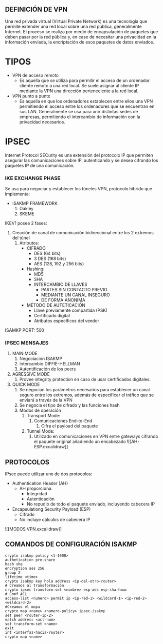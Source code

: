 
## DEFINICIÓN DE VPN

Una red privada virtual (Virtual Private Network) es una tecnología que permite extender una red local sobre una red pública, generalmente Internet. El proceso se realiza por medio de encapsulación de paquetes que deben pasar por la red pública y, en caso de necesitar una privacidad en la información enviada, la encriptación de esos paquetes de datos enviados.

# TIPOS

- VPN de acceso remoto
	-  Es aquella que se utiliza para permitir el acceso de un ordenador cliente remoto a una red local. Se suele asignar al cliente IP mediante la VPN una dirección perteneciente a la red local.
- VPN punto a punto
	- Es aquella en que los ordenadores establecen entre ellos una VPN permitiendo el acceso entre los ordenadores que se encuentran en sus LAN. Generalmente se usa para unir distintas sedes de empresas, permitiendo el intercambio de información con la privacidad necesarios.

# IPSEC

Internet Protocol SECurity es una extensión del protocolo IP que permiten asegurar las comunicaciones sobre IP, autenticando y se desea cifrando los paquetes IP de una comunicación.


### IKE EXCHANGE PHASE

Se usa para negociar y establecer los túneles VPN, protocolo híbrido que implementa:
- ISAKMP FRAMEWORK
	1. Oakley
	2. SKEME

IKEV1 posee 2 fases:

1. Creación de canal de comunicación bidireccional entre los 2 extremos del túnel
	1. Atributos:
		- CIFRADO
			- DES (64 bits)
			- 3 DES (168 bits)
			- AES (128, 192 y 256 bits)
		- Hashing:
			- MD5
			- SHA
			- INTERCAMBIO DE LLAVES
				- PARTES SIN CONTACTO PREVIO
				- MEDIANTE UN CANAL INSEGURO
				- DE FORMA ANONIMA
		- MÉTODO DE AUTETICACIÓN
			- Llave previamente compartida (PSK)
			- Certificado digital
			- Atributos específicos del vendor 

ISAMKP PORT: 500

### IPSEC MENSAJES

1. MAIN MODE
	1. Negociación ISAKMP
	2. Intercambio DIFFIE-HELLMAN
	3. Autentificación de los peers
2. AGRESSIVE MODE
	1. Provee integrity protection en caso de usar certificados digitales.
3. QUICK MODE
	1. Se negocian los parámetros necesarios para establecer un canal seguro entre los extremos, además de especificar el tráfico que se enviará a través de la VPN
	2. Se negocia el tipo de cifrado y las funciones hash
	3. Modos de operación
		1. Transport Mode:
			1. Comunicaciones End-to-End
				1. Cifra el payload del paquete
		2. Tunnel Mode:
			1. Utilizado en comunicaciones en VPN entre gateways cifrando el paquete original añadiendo un encabezado
![[AH-ESP.excalidraw]]




## PROTOCOLOS

IPsec puede utilizar uno de dos protocolos:

- Authentication Header (AH)
	- AH proporciona:
		- Integridad
		- Autenticación
		- No repudio de todo el paquete enviado, incluyendo cabecera IP
- Encapsulationg Security Payload (ESP)
	- Cifrado
	- No incluye cálculos de cabecera IP

![[MODOS VPN.excalidraw]]

## COMANDOS DE CONFIGURACIÓN ISAKMP

```
crypto isakmp policy <1-1000>
authetication pre-share
hash sha
encryption aes 256
group 2
lifetime <time>
crypto isakmp key hola address <ip-del-otro-router>
# Creamos al transformación
crypto ipsec transform-set <nombre> esp-aes esp-sha-hmac
# Conf ACL
access-list <numero> permit ip <ip-red-1> <wildcard-1> <ip-red-2> <wildcard-2>
#Creamos el mapa
crypto map <name> <numero-policy> ipsec-isakmp
set peer <router-ip-2>
match address <acl-num>
set transform-set <name>
exit
int <interfaz-hacia-router>
crypto map <name>
```





